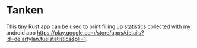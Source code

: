 # Tanken

This tiny Rust app can be used to print filling up statistics collected with my android app https://play.google.com/store/apps/details?id=de.artylan.fuelstatistics&pli=1.
